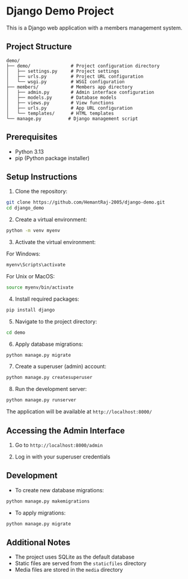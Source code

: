 # Django Demo Project

This is a Django web application with a members management system.

## Project Structure

```
demo/
├── demo/               # Project configuration directory
│   ├── settings.py     # Project settings
│   ├── urls.py         # Project URL configuration
│   └── wsgi.py         # WSGI configuration
├── members/            # Members app directory
│   ├── admin.py        # Admin interface configuration
│   ├── models.py       # Database models
│   ├── views.py        # View functions
│   ├── urls.py         # App URL configuration
│   └── templates/      # HTML templates
└── manage.py          # Django management script
```

## Prerequisites

- Python 3.13
- pip (Python package installer)

## Setup Instructions

1. Clone the repository:
```bash
git clone https://github.com/HemantRaj-2005/django-demo.git
cd django_demo
```

2. Create a virtual environment:
```bash
python -m venv myenv
```

3. Activate the virtual environment:

For Windows:
```bash
myenv\Scripts\activate
```

For Unix or MacOS:
```bash
source myenv/bin/activate
```

4. Install required packages:
```bash
pip install django
```

5. Navigate to the project directory:
```bash
cd demo
```

6. Apply database migrations:
```bash
python manage.py migrate
```

7. Create a superuser (admin) account:
```bash
python manage.py createsuperuser
```

8. Run the development server:
```bash
python manage.py runserver
```

The application will be available at `http://localhost:8000/`

## Accessing the Admin Interface

1. Go to `http://localhost:8000/admin`

2. Log in with your superuser credentials

## Development

- To create new database migrations:
```bash
python manage.py makemigrations
```

- To apply migrations:
```bash
python manage.py migrate
```

## Additional Notes

- The project uses SQLite as the default database
- Static files are served from the `staticfiles` directory
- Media files are stored in the `media` directory